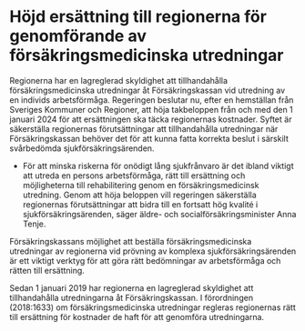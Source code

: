 # Höjd ersättning till regionerna för genomförande av försäkringsmedicinska utredningar

Regionerna har en lagreglerad skyldighet att tillhandahålla försäkringsmedicinska utredningar åt Försäkringskassan vid utredning av en individs arbetsförmåga. Regeringen beslutar nu, efter en hemställan från Sveriges Kommuner och Regioner, att höja takbeloppen från och med den 1 januari 2024 för att ersättningen ska täcka regionernas kostnader. Syftet är säkerställa regionernas förutsättningar att tillhandahålla utredningar när Försäkringskassan behöver det för att kunna fatta korrekta beslut i särskilt svårbedömda sjukförsäkringsärenden.

- För att minska riskerna för onödigt lång sjukfrånvaro är det ibland viktigt att utreda en persons arbetsförmåga, rätt till ersättning och möjligheterna till rehabilitering genom en försäkringsmedicinsk utredning. Genom att höja beloppen vill regeringen säkerställa regionernas förutsättningar att bidra till en fortsatt hög kvalité i sjukförsäkringsärenden, säger äldre- och socialförsäkringsminister Anna Tenje.

Försäkringskassans möjlighet att beställa försäkringsmedicinska utredningar av regionerna vid prövning av komplexa sjukförsäkringsärenden är ett viktigt verktyg för att göra rätt bedömningar av arbetsförmåga och rätten till ersättning.

Sedan 1 januari 2019 har regionerna en lagreglerad skyldighet att tillhandahålla utredningarna åt Försäkringskassan. I förordningen (2018:1633) om försäkringsmedicinska utredningar regleras regionernas rätt till ersättning för kostnader de haft för att genomföra utredningarna.
